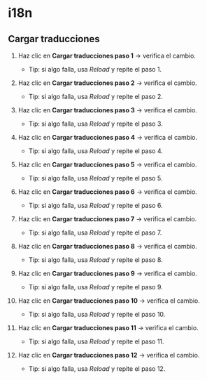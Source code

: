 # i18n

## Cargar traducciones

1. Haz clic en **Cargar traducciones paso 1** → verifica el cambio.

    - Tip: si algo falla, usa *Reload* y repite el paso 1.

2. Haz clic en **Cargar traducciones paso 2** → verifica el cambio.

    - Tip: si algo falla, usa *Reload* y repite el paso 2.

3. Haz clic en **Cargar traducciones paso 3** → verifica el cambio.

    - Tip: si algo falla, usa *Reload* y repite el paso 3.

4. Haz clic en **Cargar traducciones paso 4** → verifica el cambio.

    - Tip: si algo falla, usa *Reload* y repite el paso 4.

5. Haz clic en **Cargar traducciones paso 5** → verifica el cambio.

    - Tip: si algo falla, usa *Reload* y repite el paso 5.

6. Haz clic en **Cargar traducciones paso 6** → verifica el cambio.

    - Tip: si algo falla, usa *Reload* y repite el paso 6.

7. Haz clic en **Cargar traducciones paso 7** → verifica el cambio.

    - Tip: si algo falla, usa *Reload* y repite el paso 7.

8. Haz clic en **Cargar traducciones paso 8** → verifica el cambio.

    - Tip: si algo falla, usa *Reload* y repite el paso 8.

9. Haz clic en **Cargar traducciones paso 9** → verifica el cambio.

    - Tip: si algo falla, usa *Reload* y repite el paso 9.

10. Haz clic en **Cargar traducciones paso 10** → verifica el cambio.

    - Tip: si algo falla, usa *Reload* y repite el paso 10.

11. Haz clic en **Cargar traducciones paso 11** → verifica el cambio.

    - Tip: si algo falla, usa *Reload* y repite el paso 11.

12. Haz clic en **Cargar traducciones paso 12** → verifica el cambio.

    - Tip: si algo falla, usa *Reload* y repite el paso 12.
